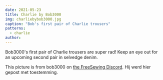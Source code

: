 ```yaml
---
date: 2021-05-23
title: Charlie by Bob3000
img: charliebybob3000.jpg
caption: "Bob's first pair of Charlie trousers"
patterns:
  - charlie
author:
---
```


Bob3000's first pair of Charlie trousers are super rad! Keep an eye out for an upcoming second pair in selvedge denim.

<Note>

This picture is from bob3000 on [the FreeSewing Discord](https://discord.freesewing.org/). Hij werd hier gepost met toestemming.

</Note>
